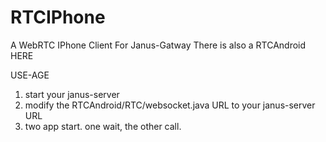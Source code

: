 # RTCIPhone
A WebRTC IPhone Client For Janus-Gatway
There is also a RTCAndroid HERE

USE-AGE
1. start your janus-server
2. modify the RTCAndroid/RTC/websocket.java URL to your janus-server URL
3. two app start. one wait, the other call.
